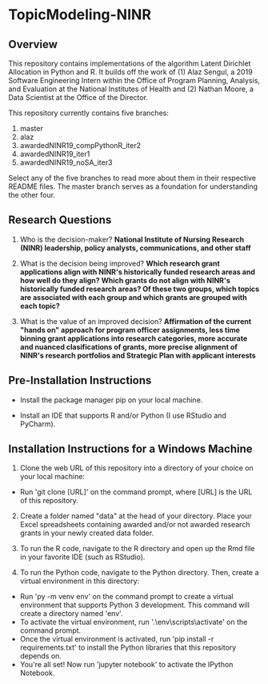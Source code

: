 # TopicModeling-NINR

## Overview
This repository contains implementations of the algorithm Latent Dirichlet Allocation in Python and R. It builds off the work of (1) Alaz Sengul, a 2019 Software Engineering Intern within the Office of Program Planning, Analysis, and Evaluation at the National Institutes of Health and (2) Nathan Moore, a Data Scientist at the Office of the Director. 

This repository currently contains five branches:
1. master
2. alaz
3. awardedNINR19_compPythonR_iter2
4. awardedNINR19_iter1
5. awardedNINR19_noSA_iter3

Select any of the five branches to read more about them in their respective README files. The master branch serves as a foundation for understanding the other four. 

## Research Questions
1. Who is the decision-maker? **National Institute of Nursing Research (NINR) leadership, policy analysts, communications, and other staff**

2. What is the decision being improved? **Which research grant applications align with NINR's historically funded research areas and how well do they align? Which grants do not align with NINR's historically funded research areas? Of these two groups, which topics are associated with each group and which grants are grouped with each topic?**

3. What is the value of an improved decision? **Affirmation of the current "hands on" approach for program officer assignments, less time binning grant applications into research categories, more accurate and nuanced clasifications of grants, more precise alignment of NINR's research portfolios and Strategic Plan with applicant interests**

## Pre-Installation Instructions
* Install the package manager pip on your local machine.

* Install an IDE that supports R and/or Python (I use RStudio and PyCharm).

## Installation Instructions for a Windows Machine
1. Clone the web URL of this repository into a directory of your choice on your local machine:
- Run 'git clone [URL]' on the command prompt, where [URL] is the URL of this repository.

2. Create a folder named "data" at the head of your directory. Place your Excel spreadsheets containing awarded and/or not awarded research grants in your newly created data folder.

3. To run the R code, navigate to the R directory and open up the Rmd file in your favorite IDE (such as RStudio). 

4. To run the Python code, navigate to the Python directory. Then, create a virtual environment in this directory:
* Run 'py -m venv env' on the command prompt to create a virtual environment that supports Python 3 development. This command will create a directory named 'env'.
* To activate the virtual environment, run '.\env\scripts\activate' on the command prompt.
* Once the virtual environment is activated, run 'pip install -r requirements.txt' to install the Python libraries that this repository depends on.
* You're all set! Now run 'jupyter notebook' to activate the IPython Notebook.




